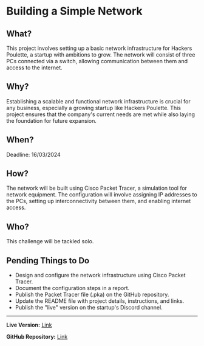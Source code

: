 # Building a Simple Network

## What?
This project involves setting up a basic network infrastructure for Hackers Poulette, a startup with ambitions to grow. The network will consist of three PCs connected via a switch, allowing communication between them and access to the internet.

## Why?
Establishing a scalable and functional network infrastructure is crucial for any business, especially a growing startup like Hackers Poulette. This project ensures that the company's current needs are met while also laying the foundation for future expansion.

## When?
Deadline: 16/03/2024

## How?
The network will be built using Cisco Packet Tracer, a simulation tool for network equipment. The configuration will involve assigning IP addresses to the PCs, setting up interconnectivity between them, and enabling internet access. 

## Who?
This challenge will be tackled solo.

## Pending Things to Do
- Design and configure the network infrastructure using Cisco Packet Tracer.
- Document the configuration steps in a report.
- Publish the Packet Tracer file (.pka) on the GitHub repository.
- Update the README file with project details, instructions, and links.
- Publish the "live" version on the startup's Discord channel.

---

**Live Version:** [Link]()

**GitHub Repository:** [Link](https://github.com/cyber272/building_a_simple_network.git)

[Link]: <insert live version link here>
[Link]: <insert GitHub repository link here>
